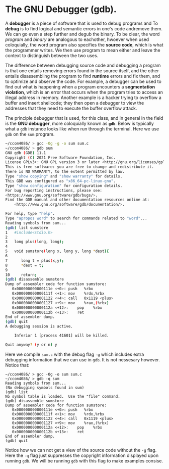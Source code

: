 # The GNU Debugger \(gdb\).

A **debugger** is a piece of software that is used to debug programs and To 
**debug** is to find logical and semantic errors in one's code andremove them. 
We can go even a step further and degub the binary. To be clear, 
the word _program_ and _binary_ are analogous to eachother, hwoever when used 
coloquially, the word program also specifies the **source code**, which is what 
the programmer writes. We then use program to mean either and leave the context 
to distinguish between the two uses.

The difference between debugging source code and debugging a program is that one
entails removing errors found in the source itself, and the other entails
disassembling the program to find **runtime** errors and fix them, and to
optimize and observe the code. For example, a debugger can be used to find out
what is happening when a program encounters a **segmentation violation**, which
is an error that occurs when the program tries to access an illegal address in
memory. Another example is a hacker trying to overflow a buffer and insert
shellcode; they then open a debugger to view the addresses that they need to
execute the buffer overflow attack.

The principle debugger that is used, for this class, and in general in the field
is the **GNU debugger**, more coloquially known as **`gdb`**. Below is typically
what a `gdb` instance looks like when run through the terminal. Here we use
`gdb` on the `sum` program.

```bash
~/ccom4086/ > gcc -Og -g -o sum sum.c
~/ccom4086/ > gdb sum
GNU gdb (GDB) 11.1
Copyright (C) 2021 Free Software Foundation, Inc.
License GPLv3+: GNU GPL version 3 or later <http://gnu.org/licenses/gpl.html>
This is free software: you are free to change and redistribute it.
There is NO WARRANTY, to the extent permitted by law.
Type "show copying" and "show warranty" for details.
This GDB was configured as "x86_64-pc-linux-gnu".
Type "show configuration" for configuration details.
For bug reporting instructions, please see:
<https://www.gnu.org/software/gdb/bugs/>.
Find the GDB manual and other documentation resources online at:
    <http://www.gnu.org/software/gdb/documentation/>.

For help, type "help".
Type "apropos word" to search for commands related to "word"...
Reading symbols from sum...
(gdb) list sumstore
1	#include<stdio.h>
2
3	long plus(long, long);
4
5	void sumstore(long x, long y, long *dest){
6
7	   long t = plus(x,y);
8	   *dest = t;
9
10	   return;
(gdb) disassemble sumstore
Dump of assembler code for function sumstore:
   0x000000000000111e <+0>:	push   %rbx
   0x000000000000111f <+1>:	mov    %rdx,%rbx
   0x0000000000001122 <+4>:	call   0x1119 <plus>
   0x0000000000001127 <+9>:	mov    %rax,(%rbx)
   0x000000000000112a <+12>:	pop    %rbx
   0x000000000000112b <+13>:	ret
End of assembler dump.
(gdb) quit
A debugging session is active.

	Inferior 1 [process 41601] will be killed.

Quit anyway? (y or n) y
```

Here we compile `sum.c` with the debug flag `-g` which includes extra debugging
information that we can use in `gdb`. It is not nessesary however. Notice that:

```
~/ccom4086/ > gcc -Og -o sum sum.c
~/ccom4086/ > gdb -q sum
Reading symbols from sum...
(No debugging symbols found in sum)
(gdb) list
No symbol table is loaded.  Use the "file" command.
(gdb) disassemble sumstore
Dump of assembler code for function sumstore:
   0x000000000000111e <+0>:	push   %rbx
   0x000000000000111f <+1>:	mov    %rdx,%rbx
   0x0000000000001122 <+4>:	call   0x1119 <plus>
   0x0000000000001127 <+9>:	mov    %rax,(%rbx)
   0x000000000000112a <+12>:	pop    %rbx
   0x000000000000112b <+13>:	ret
End of assembler dump.
(gdb) quit
```

Notice how we can not get a view of the source code without the `-g` flag. Here
the `-q` flag just suppresses the copyright information displayed upon running
`gdb`. We will be running `gdb` with this flag to make examples consise.
